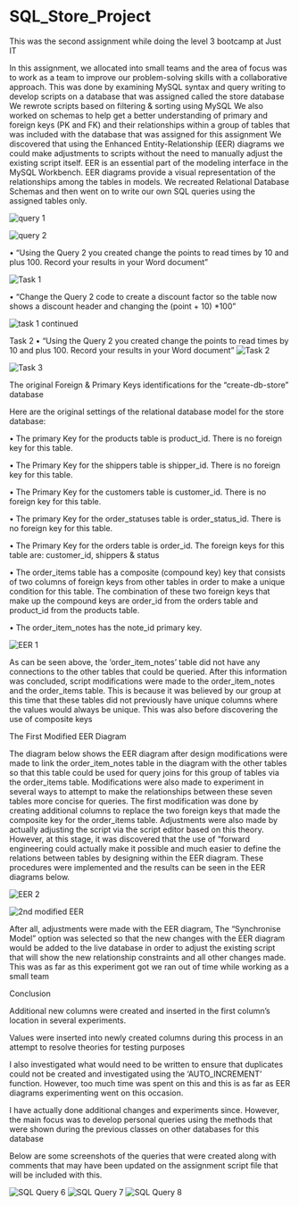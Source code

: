 # SQL_Store_Project
This was the second assignment while doing the level 3 bootcamp at Just IT

In this assignment, we allocated into small teams and the area of focus was to work as a team to improve our problem-solving skills with a collaborative approach. 
This was done by examining MySQL syntax and query writing to develop scripts on a database that was assigned called the store database
We rewrote scripts based on filtering & sorting using MySQL
We also worked on schemas to help get a better understanding of primary and foreign keys (PK and FK) and their relationships within a group of tables that was included with the database that was assigned for this assignment 
We discovered that using the Enhanced Entity-Relationship (EER) diagrams we could make adjustments to scripts without the need to manually adjust the existing script itself.
EER is an essential part of the modeling interface in the MySQL Workbench. EER diagrams provide a visual representation of the relationships among the tables in models.
We recreated Relational Database Schemas and then went on to write our own SQL queries using the assigned tables only.

![query 1](https://github.com/DanielMitchell45/SQL_Store_Project/assets/65592585/743c8ed5-e4fd-47e5-9714-9152080b5541)

![query 2](https://github.com/DanielMitchell45/SQL_Store_Project/assets/65592585/21a73810-f9ff-4185-b48c-5cd65e008019)

•	“Using the Query 2 you created change the points to read times by 10 and plus 100. Record your results in your Word document”

![Task 1](https://github.com/DanielMitchell45/SQL_Store_Project/assets/65592585/1f1aac36-9feb-4ec3-af47-7b18e5e6d896)

•	“Change the Query 2 code to create a discount factor so the table now shows a discount header and changing the (point + 10) *100”

![task 1 continued](https://github.com/DanielMitchell45/SQL_Store_Project/assets/65592585/d4f16d27-2945-4bae-bbf1-c50328dac053)

Task 2
•	“Using the Query 2 you created change the points to read times by 10 and plus 100. Record your results in your Word document”
![Task 2](https://github.com/DanielMitchell45/SQL_Store_Project/assets/65592585/cda60746-892d-43cc-9107-dd88cb4479af)

![Task 3](https://github.com/DanielMitchell45/SQL_Store_Project/assets/65592585/7eda1da4-b643-41a8-aaad-bb696a669bc4)

The original Foreign & Primary Keys identifications for the “create-db-store” database

Here are the original settings of the relational database model for the store database:

•	The primary Key for the products table is product_id. There is no foreign key for this table.

•	The Primary Key for the shippers table is shipper_id. There is no foreign key for this table.

•	The Primary Key for the customers table is customer_id. There is no foreign key for this table.

•	The primary Key for the order_statuses table is order_status_id. There is no foreign key for this table.

•	The Primary Key for the orders table is order_id.  The foreign keys for this table are: customer_id, shippers & status

•	The order_items table has a composite (compound key) key that consists of two columns of foreign keys from other tables in order to make a unique condition for this table. The combination of these two foreign keys that make up the compound keys are order_id from the orders table and product_id from the products table.

•	The order_item_notes has the note_id primary key.

![EER 1](https://github.com/DanielMitchell45/SQL_Store_Project/assets/65592585/cdf27cd6-7824-43fc-ab18-a7d41d94fe66)

As can be seen above, the ‘order_item_notes’ table did not have any connections to the other tables that could be queried. 
After this information was concluded, script modifications were made to the order_item_notes and the order_items table. 
This is because it was believed by our group at this time that these tables did not previously have unique columns where the values would always be unique. This was also before discovering the use of composite keys 

The First Modified EER Diagram

The diagram below shows the EER diagram after design modifications were made to link the order_item_notes table in the diagram with the other tables so that this table could be used for query joins for this group of tables via the order_items table. 
Modifications were also made to experiment in several ways to attempt to make the relationships between these seven tables more concise for queries. The first modification was done by creating additional columns to replace the two foreign keys that made the composite key for the order_items table. Adjustments were also made by actually adjusting the script via the script editor based on this theory. 
However, at this stage, it was discovered that the use of “forward engineering could actually make it possible and much easier to define the relations between tables by designing within the EER diagram. These procedures were implemented and the results can be seen in the EER diagrams below. 

![EER 2](https://github.com/DanielMitchell45/SQL_Store_Project/assets/65592585/e2521dcf-0dc5-4158-87f7-425f66a19202)

![2nd modified EER](https://github.com/DanielMitchell45/SQL_Store_Project/assets/65592585/0b6b5f92-893a-4b6e-baba-d5aa5d2f1933)

After all, adjustments were made with the EER diagram, The “Synchronise Model” option was selected so that the new changes with the EER diagram would be added to the live database in order to adjust the existing script that will show the new relationship constraints and all other changes made.
This was as far as this experiment got we ran out of time while working as a small team

Conclusion

Additional new columns were created and inserted in the first column’s location in several experiments.
 
Values were inserted into newly created columns during this process in an attempt to resolve theories for testing purposes 

I also investigated what would need to be written to ensure that duplicates could not be created and investigated using the ‘AUTO_INCREMENT’ function.  However, too much time was spent on this and this is as far as EER diagrams experimenting went on this occasion.

I have actually done additional changes and experiments since. However, the main focus was to develop personal queries using the methods that were shown during the previous classes on other databases for this database

Below are some screenshots of the queries that were created along with comments that may have been updated on the assignment script file that will be included with this. 

![SQL Query 6](https://github.com/DanielMitchell45/SQL_Store_Project/assets/65592585/49e69f76-c819-40dc-b5b5-702d593225c3)
![SQL Query 7](https://github.com/DanielMitchell45/SQL_Store_Project/assets/65592585/42e4f230-3eac-4d8d-b14e-7acf87d1cdce)
![SQL Query 8](https://github.com/DanielMitchell45/SQL_Store_Project/assets/65592585/cdef4530-8914-4389-8b00-be62400bc291)
